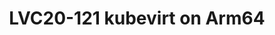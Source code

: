 ---
categories:
- lvc20
description: KubeVirt is a virtual machine management add-on for Kubernetes. The aim
  is to provide a common ground for virtualization solutions on top of Kubernetes.<br>KubeVirt
  allows VMs to be run and managed as pods inside a Kubernetes cluster. It's much
  like the openstack.<br>I believe that kubevirt can be well integrated with the arm's
  ecology, which is extremely advantageous in certain specific scenarios, such as
  Android, Automotive field...<br><br>This presentation will show our work of enabling
  kubevirt on Arm and our plan for it.<br>It also describes some specific features
  in kubevirt.<br>Major features of kubevirt on Arm64 including:<br>1， basic features
  2, sidecar, 3, migration 4, device-plugin ...
image: /assets/images/featured-images/lvc20/LVC20-121.png
session_id: LVC20-121
session_room: '[Track 3] DataCenter'
session_slot:
  end_time: 2020-09-22 15:25
  start_time: 2020-09-22 15:00
session_speakers:
- speaker_bio: focus on container, K8S, virtulization on ARM64
  speaker_company: ARM
  speaker_image: http://avatars.sched.co/4/7c/11406085/avatar.jpg.320x320px.jpg?f63
  speaker_name: Howard Zhang
  speaker_position: software engineer
  speaker_role: attendee, speaker
- speaker_bio: ''
  speaker_company: ''
  speaker_image: ''
  speaker_name: Bin Lu
  speaker_position: ''
  speaker_role: speaker
session_track: Open Source Development
tag: session
tags: Open Source Development
title: LVC20-121 kubevirt on Arm64
---